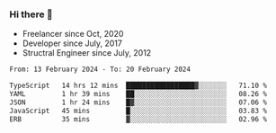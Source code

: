 ### Hi there 👋

- Freelancer since Oct, 2020
- Developer since July, 2017
- Structral Engineer since July, 2012

<!--START_SECTION:waka-->

```txt
From: 13 February 2024 - To: 20 February 2024

TypeScript   14 hrs 12 mins  █████████████████▓░░░░░░░   71.10 %
YAML         1 hr 39 mins    ██░░░░░░░░░░░░░░░░░░░░░░░   08.26 %
JSON         1 hr 24 mins    █▓░░░░░░░░░░░░░░░░░░░░░░░   07.06 %
JavaScript   45 mins         █░░░░░░░░░░░░░░░░░░░░░░░░   03.83 %
ERB          35 mins         ▓░░░░░░░░░░░░░░░░░░░░░░░░   02.96 %
```

<!--END_SECTION:waka-->
